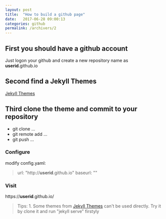 ```yaml
---
layout: post
title:  "How to build a github page"
date:   2017-06-28 09:00:13
categories: github
permalink: /archivers/2
---
```


## First you should have a github account ##
Just logon your github and create a new repository name as **userid**.github.io

## Second find a Jekyll Themes ##
[Jekyll Themes](http://jekyllthemes.org/)

## Third clone the theme and commit to your repository ##
* git clone ...
* git remote add ...
* git push ...

### Configure ###
modify config.yaml:
> url: "http://**userid**.github.io"
> baseurl: ""

### Visit ###
https://**userid**.github.io/

> Tips: 1. Some themes from [Jekyll Themes](http://jekyllthemes.org/) can't be used directly. Try it by clone it and run "jekyll serve" firstyly
